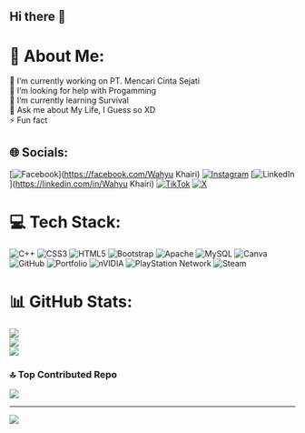 ## Hi there 👋

# 💫 About Me:
🔭 I’m currently working on PT. Mencari Cinta Sejati<br>🤝 I’m looking for help with Progamming<br>🌱 I’m currently learning Survival<br>💬 Ask me about My Life, I Guess so XD<br>⚡ Fun fact 


## 🌐 Socials:
[![Facebook](https://img.shields.io/badge/Facebook-%231877F2.svg?logo=Facebook&logoColor=white)](https://facebook.com/Wahyu Khairi) [![Instagram](https://img.shields.io/badge/Instagram-%23E4405F.svg?logo=Instagram&logoColor=white)](https://instagram.com/wahyukhairi_13) [![LinkedIn](https://img.shields.io/badge/LinkedIn-%230077B5.svg?logo=linkedin&logoColor=white)](https://linkedin.com/in/Wahyu Khairi) [![TikTok](https://img.shields.io/badge/TikTok-%23000000.svg?logo=TikTok&logoColor=white)](https://tiktok.com/@Wahyuuuuu.) [![X](https://img.shields.io/badge/X-black.svg?logo=X&logoColor=white)](https://x.com/Zakis_kiss) 

# 💻 Tech Stack:
![C++](https://img.shields.io/badge/c++-%2300599C.svg?style=for-the-badge&logo=c%2B%2B&logoColor=white) ![CSS3](https://img.shields.io/badge/css3-%231572B6.svg?style=for-the-badge&logo=css3&logoColor=white) ![HTML5](https://img.shields.io/badge/html5-%23E34F26.svg?style=for-the-badge&logo=html5&logoColor=white) ![Bootstrap](https://img.shields.io/badge/bootstrap-%238511FA.svg?style=for-the-badge&logo=bootstrap&logoColor=white) ![Apache](https://img.shields.io/badge/apache-%23D42029.svg?style=for-the-badge&logo=apache&logoColor=white) ![MySQL](https://img.shields.io/badge/mysql-4479A1.svg?style=for-the-badge&logo=mysql&logoColor=white) ![Canva](https://img.shields.io/badge/Canva-%2300C4CC.svg?style=for-the-badge&logo=Canva&logoColor=white) ![GitHub](https://img.shields.io/badge/github-%23121011.svg?style=for-the-badge&logo=github&logoColor=white) ![Portfolio](https://img.shields.io/badge/Portfolio-%23000000.svg?style=for-the-badge&logo=firefox&logoColor=#FF7139) ![nVIDIA](https://img.shields.io/badge/nVIDIA-%2376B900.svg?style=for-the-badge&logo=nVIDIA&logoColor=white) ![PlayStation Network](https://img.shields.io/badge/PSN-%230070D1.svg?style=for-the-badge&logo=Playstation&logoColor=white) ![Steam](https://img.shields.io/badge/steam-%23000000.svg?style=for-the-badge&logo=steam&logoColor=white)
# 📊 GitHub Stats:
![](https://github-readme-stats.vercel.app/api?username=WahyuKhairi06&theme=midnight-purple&hide_border=false&include_all_commits=true&count_private=true)<br/>
![](https://github-readme-streak-stats.herokuapp.com/?user=WahyuKhairi06&theme=midnight-purple&hide_border=false)<br/>
![](https://github-readme-stats.vercel.app/api/top-langs/?username=WahyuKhairi06&theme=midnight-purple&hide_border=false&include_all_commits=true&count_private=true&layout=compact)

### 🔝 Top Contributed Repo
![](https://github-contributor-stats.vercel.app/api?username=WahyuKhairi06&limit=5&theme=midnight-purple&combine_all_yearly_contributions=true)

---
[![](https://visitcount.itsvg.in/api?id=WahyuKhairi06&icon=0&color=3)](https://visitcount.itsvg.in)

<!-- Proudly created with GPRM ( https://gprm.itsvg.in ) -->
